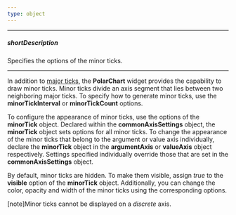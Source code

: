 ```yaml
---
type: object
---
```

---
##### shortDescription
Specifies the options of the minor ticks.

---
In addition to [major ticks](/api-reference/20%20Data%20Visualization%20Widgets/17%20dxPolarChart/1%20Configuration/commonAxisSettings/tick '/Documentation/ApiReference/Data_Visualization_Widgets/dxPolarChart/Configuration/commonAxisSettings/tick/'), the **PolarChart** widget provides the capability to draw minor ticks. Minor ticks divide an axis segment that lies between two neighboring major ticks. To specify how to generate minor ticks, use the **minorTickInterval** or **minorTickCount** options.

To configure the appearance of minor ticks, use the options of the **minorTick** object. Declared within the **commonAxisSettings** object, the **minorTick** object sets options for all minor ticks. To change the appearance of the minor ticks that belong to the argument or value axis individually, declare the **minorTick** object in the **argumentAxis** or **valueAxis** object respectively. Settings specified individually override those that are set in the **commonAxisSettings** object.

By default, minor ticks are hidden. To make them visible, assign *true* to the **visible** option of the **minorTick** object. Additionally, you can change the color, opacity and width of the minor ticks using the corresponding options.

[note]Minor ticks cannot be displayed on a *discrete* axis.